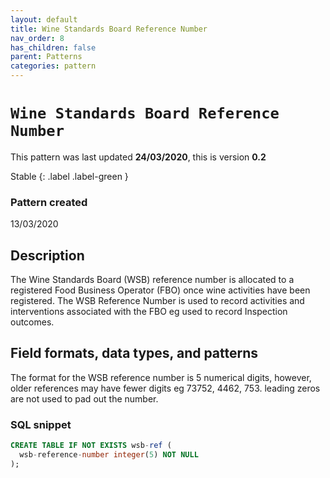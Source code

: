 ```yaml
---
layout: default
title: Wine Standards Board Reference Number
nav_order: 8
has_children: false
parent: Patterns
categories: pattern
---
```


# `Wine Standards Board Reference Number`

This pattern was last updated **24/03/2020**, this is version **0.2**

Stable
{: .label .label-green }

### Pattern created

13/03/2020

## Description
The Wine Standards Board (WSB) reference number is allocated to a registered Food Business Operator (FBO) once wine activities have been registered.  The WSB Reference Number is used to record activities and interventions associated with the FBO eg used to record Inspection outcomes.

## Field formats, data types, and patterns
The format for the WSB reference number is 5 numerical digits, however, older references may have fewer digits eg 73752, 4462, 753.  leading zeros are not used to pad out the number.

### SQL snippet
```sql
CREATE TABLE IF NOT EXISTS wsb-ref (
  wsb-reference-number integer(5) NOT NULL
);
```
